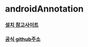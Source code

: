 # androidAnnotation


### [설치 참고사이트](https://www.jayway.com/2014/12/19/androidannotations-setup-android-studio/)

### [공식 github주소](https://github.com/excilys/androidannotations/wiki/Configuration)